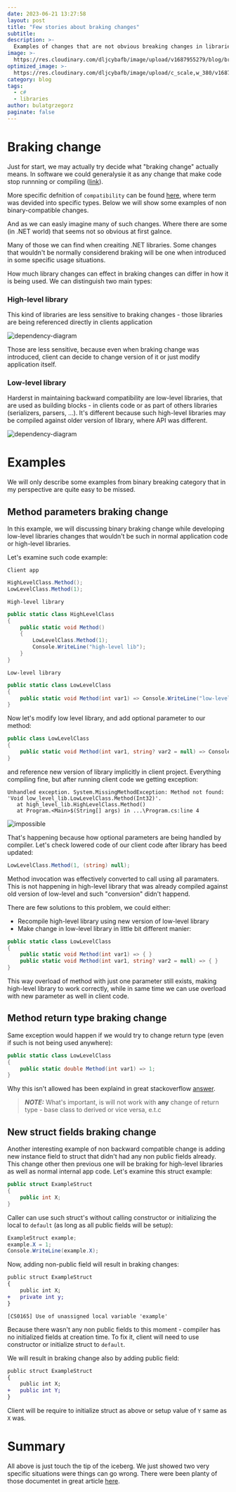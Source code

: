 ```yaml
---
date: 2023-06-21 13:27:58
layout: post
title: "Few stories about braking changes"
subtitle:
description: >-
  Examples of changes that are not obvious breaking changes in libraries code
image: >-
  https://res.cloudinary.com/dljcybafb/image/upload/v1687955279/blog/broken_qexurd.jpg
optimized_image: >-
  https://res.cloudinary.com/dljcybafb/image/upload/c_scale,w_380/v1687955279/blog/broken_qexurd.jpg
category: blog
tags:
  - c#
  - libraries
author: bulatgrzegorz
paginate: false
---
```


# Braking change

Just for start, we may actually try decide what "braking change" actually means. In software we could generalysie it as any change that make code stop runnning or compiling ([link](https://stackoverflow.com/a/21703427)).

More specific defnition of `compatibility` can be found [here](https://learn.microsoft.com/en-us/dotnet/csharp/whats-new/version-update-considerations), where term was devided into specific types. Below we will show some examples of non binary-compatible changes.

And as we can easly imagine many of such changes. Where there are some (in .NET world) that seems not so obvious at first galnce.

Many of those we can find when creaiting .NET libraries. Some changes that wouldn't be normally considerend braking will be one when introduced in some specific usage situations.

How much library changes can effect in braking changes can differ in how it is being used. We can distinguish two main types:

### High-level library

This kind of libraries are less sensitive to braking changes - those libraries are being referenced directly in clients application

![dependency-diagram](/assets/img/posts/breakingchanges/high-level-lib-diagram.png)

Those are less sensitive, because even when braking change was introduced, client can decide to change version of it or just modify application itself.

### Low-level library

Harderst in maintaining backward compatibility are low-level libraries, that are used as building blocks - in clients code or as part of others libraries (serializers, parsers, ...). It's different because such high-level libraries may be compiled against older version of library, where API was different. 

![dependency-diagram](/assets/img/posts/breakingchanges/low-level-lib-diagram.png)

# Examples

We will only describe some examples from binary breaking category that in my perspective are quite easy to be missed.

## Method parameters braking change

In this example, we will discussing binary braking change while developing low-level libraries changes that wouldn't be such in normal application code or high-level libraries. 

Let's examine such code example:

`Client app`
```csharp
HighLevelClass.Method();
LowLevelClass.Method(1);
```
`High-level library`
```csharp
public static class HighLevelClass
{
    public static void Method()
    {
        LowLevelClass.Method(1);
        Console.WriteLine("high-level lib");
    }
}
```
`Low-level library`
```csharp
public static class LowLevelClass
{
    public static void Method(int var1) => Console.WriteLine("low-level lib");
}
```

Now let's modify low level library, and add optional parameter to our method:
```csharp
public class LowLevelClass
{
    public static void Method(int var1, string? var2 = null) => Console.WriteLine("Hello from low level lib");
}
```
and reference new version of library implicitly in client project. Everything compiling fine, but after running client code we getting exception:
```
Unhandled exception. System.MissingMethodException: Method not found: 'Void low_level_lib.LowLevelClass.Method(Int32)'.
   at high_level_lib.HighLevelClass.Method()
   at Program.<Main>$(String[] args) in ...\Program.cs:line 4
```

![impossible](/assets/img/posts/breakingchanges/thats-impossible.gif)


That's happening because how optional parameters are being handled by compiler. Let's check lowered code of our client code after library has beed updated:
```csharp
LowLevelClass.Method(1, (string) null);
```
Method invocation was effectively converted to call using all paramaters. This is not happening in high-level library that was already compiled against old version of low-level and such "conversion" didn't happend.

There are few solutions to this problem, we could either:
* Recompile high-level library using new version of low-level library
* Make change in low-level library in little bit different manier:

```csharp
public static class LowLevelClass
{
    public static void Method(int var1) => { }
    public static void Method(int var1, string? var2 = null) => { }
}
```

This way overload of method with just one parameter still exists, making high-level library to work correctly, while in same time we can use overload with new parameter as well in client code.

## Method return type braking change

Same exception would happen if we would try to change return type (even if such is not being used anywhere):
```csharp
public static class LowLevelClass
{
    public static double Method(int var1) => 1;
}
```

Why this isn't allowed has been explaind in great stackoverflow [answer](https://stackoverflow.com/a/9179426).   

> **_NOTE:_** What's important, is will not work with **any** change of return type - base class to derived or vice versa, e.t.c

## New struct fields braking change

Another interesting example of non backward compatible change is adding new instance field to struct that didn't had any non public fields already. This change other then previous one will be braking for high-level libraries as well as normal internal app code.
Let's examine this struct example:

```csharp
public struct ExampleStruct
{
    public int X;
}
```

Caller can use such struct's without calling constructor or initializing the local to `default` (as long as all public fields will be setup):
```csharp
ExampleStruct example;
example.X = 1;
Console.WriteLine(example.X);
```

Now, adding non-public field will result in braking changes:
```diff
public struct ExampleStruct
{
    public int X;
+   private int y;
}
```

```console
[CS0165] Use of unassigned local variable 'example'
```

Because there wasn't any non public fields to this moment - compiler has no initialized fields at creation time. To fix it, client will need to use constructor or initialize struct to `default`.

We will result in braking change also by adding public field:
```diff
public struct ExampleStruct
{
    public int X;
+   public int Y;
}
```
Client will be require to initialize struct as above or setup value of `Y` same as `X` was.


# Summary

All above is just touch the tip of the iceberg. We just showed two very specific situations were things can go wrong. There were been planty of those documentet in great article [here](https://learn.microsoft.com/en-us/dotnet/core/compatibility/library-change-rules).
